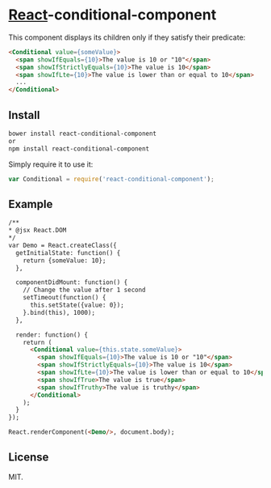# [React](http://facebook.github.io/react/)-conditional-component

This component displays its children only if they satisfy their predicate:

```html
<Conditional value={someValue}>
  <span showIfEquals={10}>The value is 10 or "10"</span>
  <span showIfStrictlyEquals={10}>The value is 10</span>
  <span showIfLte={10}>The value is lower than or equal to 10</span>
  ...
</Conditional>
```

## Install

```sh
bower install react-conditional-component
or
npm install react-conditional-component
```

Simply require it to use it:

```javascript
var Conditional = require('react-conditional-component');
```

## Example

```html
/**
* @jsx React.DOM
*/
var Demo = React.createClass({
  getInitialState: function() {
    return {someValue: 10};
  },

  componentDidMount: function() {
    // Change the value after 1 second
    setTimeout(function() {
      this.setState({value: 0});
    }.bind(this), 1000);
  },

  render: function() {
    return (
      <Conditional value={this.state.someValue}>
        <span showIfEquals={10}>The value is 10 or "10"</span>
        <span showIfStrictlyEquals={10}>The value is 10</span>
        <span showIfLte={10}>The value is lower than or equal to 10</span>
        <span showIfTrue>The value is true</span>
        <span showIfTruthy>The value is truthy</span>
      </Conditional>
    );
  }
});

React.renderComponent(<Demo/>, document.body);
```

## License

MIT.
